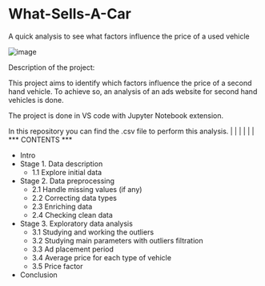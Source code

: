 # What-Sells-A-Car
A quick analysis to see what factors influence the price of a used vehicle


![image](https://user-images.githubusercontent.com/118930159/208308375-3a86d5f6-9706-431b-91ea-b0d5ba5244d4.png)


Description of the project:

This project aims to identify which factors influence the price of a second hand vehicle. To achieve so, an analysis of an ads website for second hand vehicles is done.

The project is done in VS code with Jupyter Notebook extension.

In this repository you can find the .csv file to perform this analysis.
|
|
|
|
|
|
*** CONTENTS ***

* Intro
* Stage 1. Data description
    * 1.1 Explore initial data
* Stage 2. Data preprocessing
    * 2.1 Handle missing values (if any)
    * 2.2 Correcting data types
    * 2.3  Enriching data
    * 2.4 Checking clean data
* Stage 3. Exploratory data analysis
    * 3.1 Studying and working the outliers
    * 3.2 Studying main parameters with outliers filtration
    * 3.3 Ad placement period
    * 3.4 Average price for each type of vehicle
    * 3.5 Price factor
* Conclusion
